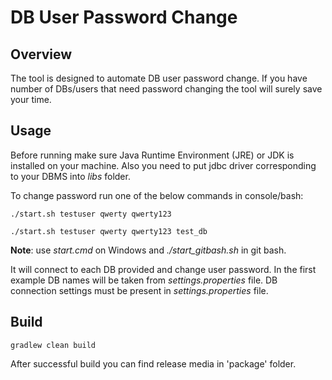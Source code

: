 # DB User Password Change 
## Overview
The tool is designed to automate DB user password change.
If you have number of DBs/users that need password changing the tool will surely save your time.
## Usage
Before running make sure Java Runtime Environment (JRE) or JDK is installed on your machine.
Also you need to put jdbc driver corresponding to your DBMS into _libs_ folder.

To change password run one of the below commands in console/bash:
```
./start.sh testuser qwerty qwerty123
```
``` 
./start.sh testuser qwerty qwerty123 test_db
```
**Note**: use _start.cmd_ on Windows and _./start_gitbash.sh_ in git bash. 

It will connect to each DB provided and change user password.
In the first example DB names will be taken from _settings.properties_ file.
DB connection settings must be present in _settings.properties_ file.
## Build
```
gradlew clean build
```
After successful build you can find release media in 'package' folder.  
